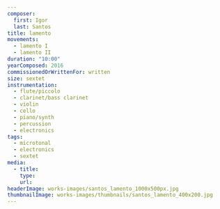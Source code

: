 ```yaml
---
composer:
  first: Igor
  last: Santos
title: lamento
movements:
  - lamento I
  - lamento II
duration: "10:00"
yearComposed: 2016
commissionedOrWrittenFor: written
size: sextet
instrumentation:
  - flute/piccolo
  - clarinet/bass clarinet
  - violin
  - cello
  - piano/synth
  - percussion
  - electronics
tags:
  - microtonal
  - electronics
  - sextet
media:
  - title:
    type:
    url:
headerImage: works-images/santos_lamento_1000x500px.jpg
thumbnailImage: works-images/thumbnails/santos_lamento_400x200.jpg
---
```


